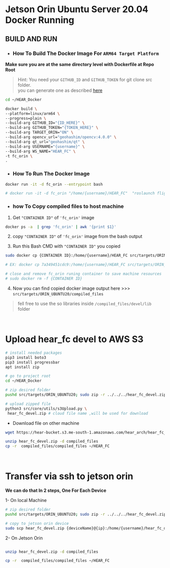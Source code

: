 # Jetson Orin Ubuntu Server 20.04 Docker Running

## BUILD AND RUN

* ### How To Build The Docker Image For ```ARM64 Target Platform``` 


**Make sure you are at the same directory level with Dockerfile at Repo Root**

> Hint: You need your ```GITHUB_ID``` and ```GITHUB_TOKEN``` for git clone src folder.\
you can generate one as described [here](https://docs.github.com/en/authentication/keeping-your-account-and-data-secure/managing-your-personal-access-tokens)
```bash 
cd ~/HEAR_Docker

docker build \
--platform=linux/arm64 \
--progress=plain \
--build-arg GITHUB_ID="{ID_HERE}" \
--build-arg GITHUB_TOKEN="{TOKEN_HERE}" \
--build-arg TARGET_ORIN="ON" \
--build-arg opencv_url="geohashim/opencv:4.0.0" \
--build-arg qt_url="geohashim/qt" \
--build-arg USERNAME="{username}" \
--build-arg WS_NAME="HEAR_FC" \
-t fc_orin \
.

```

- ### How To Run The Docker Image

```bash 
docker run -it -d fc_orin --entrypoint bash

# docker run -it -d fc_orin "/home/{username}/HEAR_FC"  "roslaunch flight_controller flight_controller.launch DRONE_NAME:=UAV"


```


- ### how To Copy compiled files to host machine
1. Get ```"CONTAINER ID"``` of ```'fc_orin'``` image
```bash 
docker ps -a  | grep 'fc_orin' | awk '{print $1}'
```

2. copy ```"CONTAINER ID"``` of ```'fc_orin'``` image from the bash output

3. Run this Bash CMD with ```"CONTAINER ID"``` you copied
```bash
sudo docker cp {CONTAINER ID}:/home/{username}/HEAR_FC src/targets/ORIN_UBUNTU20/compiled_files

# EX: docker cp 7a349451cdc9:/home/{username}/HEAR_FC src/targets/ORIN_UBUNTU20/compiled_files

# close and remove fc_orin runing container to save machine resources
# sudo docker rm -f {CONTAINER ID}
```

4. Now you can find copied docker image output here >>> ```src/targets/ORIN_UBUNTU20/compiled_files```

> fell free to use the so libraries inside ```/compiled_files/devel/lib``` folder

<br>

# Upload hear_fc devel to AWS S3

```bash
# install needed packages
pip3 install boto3
pip3 install progressbar
apt install zip

# go to project root
cd ~/HEAR_Docker

# zip desired folder
pushd src/targets/ORIN_UBUNTU20; sudo zip -r ../../../hear_fc_devel.zip ./compiled_files; popd

# upload zipped file
python3 src/core/utils/s3Upload.py \
 hear_fc_devel.zip # cloud file name ,will be used for download


```
- Download file on other machine

```bash
wget https://hear-bucket.s3.me-south-1.amazonaws.com/hear_arch/hear_fc_devel.zip 

unzip hear_fc_devel.zip -d compiled_files
cp -r  compiled_files/compiled_files ~/HEAR_FC
```

<br>

# Transfer via ssh to jetson orin

**We can do that In 2 steps, One For Each Device**

1- On local Machine

```bash
# zip desired folder
pushd src/targets/ORIN_UBUNTU20; sudo zip -r ../../../hear_fc_devel.zip ./compiled_files; popd

# copy to jetson orin device
sudo scp hear_fc_devel.zip {deviceName}@{ip}:/home/{username}/hear_fc_devel.zip


```

2- On Jetson Orin

``` bash

unzip hear_fc_devel.zip -d compiled_files

cp -r  compiled_files/compiled_files ~/HEAR_FC

```
